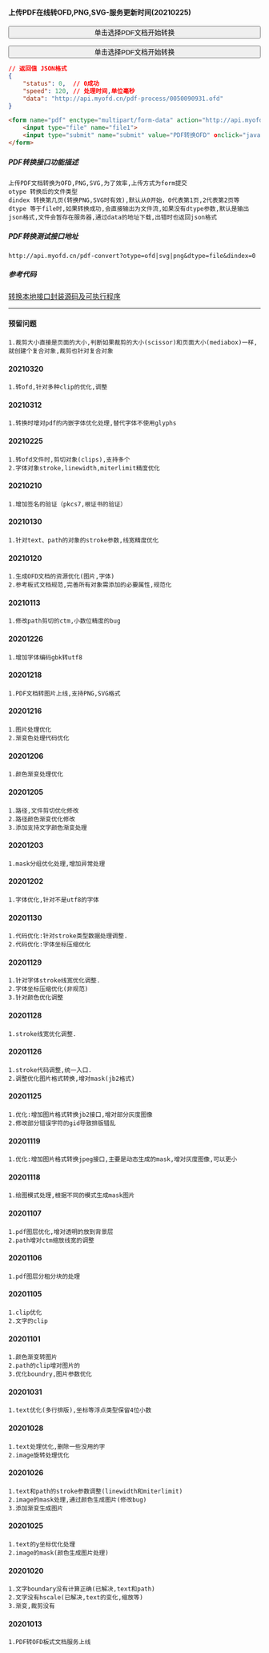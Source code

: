 #### 上传PDF在线转OFD,PNG,SVG-服务更新时间(20210225)
<form name="pdf" action="http://api.myofd.cn/pdf-convert?otype=ofd&dtype=file&dindex=0" enctype='multipart/form-data' method='POST'  target="_blank">
     <input type="file" accept=".pdf" name="file" style="display:none" onchange="upload.click()" >
     <input type="button" onclick="file.click()" style="width:100%" value="单击选择PDF文档开始转换"/>
     <button type="submit" name="upload" style="display:none">上传</button>
</form>
<form name="pdf" action="http://api.myofd.cn/pdf-convert?otype=ofd&dtype=file" enctype='multipart/form-data' method='POST'  target="iframeout">
     <input type="file" accept=".pdf" name="file" style="display:none" onchange="document.all.iframeout.style.display='';upload.click()" >
     <input type="button" onclick="file.click()" style="width:100%" value="单击选择PDF文档开始转换"/>
     <button type="submit" name="upload" style="display:none">上传</button>
</form>
<iframe width="100%" height="120" id="iframeout" name="iframeout" style="display:none"></iframe>

~~~json
// 返回值 JSON格式
{
    "status": 0,  // 0成功
    "speed": 120, // 处理时间,单位毫秒
    "data": "http://api.myofd.cn/pdf-process/0050090931.ofd"
}
~~~

~~~html
<form name="pdf" enctype="multipart/form-data" action="http://api.myofd.cn/pdf-convert?otype=ofd&dtype=file&dindex=0" method="post" target="_blank">
    <input type="file" name="file1">
    <input type="submit" name="submit" value="PDF转换OFD" οnclick="javascript:document.pdf.submit();">
</form>
~~~

##### PDF转换接口功能描述
~~~
上传PDF文档转换为OFD,PNG,SVG,为了效率,上传方式为form提交
otype 转换后的文件类型
dindex 转换第几页(转换PNG,SVG时有效),默认从0开始，0代表第1页,2代表第2页等
dtype 等于file时,如果转换成功,会直接输出为文件流,如果没有dtype参数,默认是输出json格式,文件会暂存在服务器,通过data的地址下载,出错时也返回json格式
~~~

##### PDF转换测试接口地址
~~~
http://api.myofd.cn/pdf-convert?otype=ofd|svg|png&dtype=file&dindex=0
~~~

##### 参考代码
[转换本地接口封装源码及可执行程序](/381.html "转换本地接口封装源码(curl)")

***

#### 预留问题
~~~
1.裁剪大小直接是页面的大小,判断如果裁剪的大小(scissor)和页面大小(mediabox)一样,就创建个复合对象,裁剪也针对复合对象
~~~

#### 20210320
~~~
1.转ofd,针对多种clip的优化,调整
~~~

#### 20210312
~~~
1.转换时增对pdf的内嵌字体优化处理,替代字体不使用glyphs
~~~

#### 20210225
~~~
1.转ofd文件时,剪切对象(clips),支持多个
2.字体对象stroke,linewidth,miterlimit精度优化
~~~

#### 20210210
~~~
1.增加签名的验证（pkcs7,根证书的验证）
~~~

#### 20210130
~~~
1.针对text、path的对象的stroke参数,线宽精度优化
~~~

#### 20210120
~~~
1.生成OFD文档的资源优化(图片,字体)
2.参考板式文档规范,完善所有对象需添加的必要属性,规范化
~~~

#### 20210113
~~~
1.修改path剪切的ctm,小数位精度的bug
~~~

#### 20201226
~~~
1.增加字体编码gbk转utf8
~~~

#### 20201218
~~~
1.PDF文档转图片上线,支持PNG,SVG格式
~~~

#### 20201216
~~~
1.图片处理优化
2.渐变色处理代码优化
~~~

#### 20201206
~~~
1.颜色渐变处理优化
~~~

#### 20201205
~~~
1.路径,文件剪切优化修改
2.路径颜色渐变优化修改
3.添加支持文字颜色渐变处理
~~~

#### 20201203
~~~
1.mask分组优化处理,增加异常处理
~~~

#### 20201202
~~~
1.字体优化,针对不是utf8的字体
~~~

#### 20201130
~~~
1.代码优化:针对stroke类型数据处理调整.
2.代码优化:字体坐标压缩优化
~~~

#### 20201129
~~~
1.针对字体stroke线宽优化调整.
2.字体坐标压缩优化(非规范)
3.针对颜色优化调整
~~~

#### 20201128
~~~
1.stroke线宽优化调整.
~~~

#### 20201126
~~~
1.stroke代码调整,统一入口.
2.调整优化图片格式转换,增对mask(jb2格式)
~~~

#### 20201125
~~~
1.优化:增加图片格式转换jb2接口,增对部分灰度图像
2.修改部分错误字符的gid导致排版错乱
~~~

#### 20201119
~~~
1.优化:增加图片格式转换jpeg接口,主要是动态生成的mask,增对灰度图像,可以更小
~~~

#### 20201118
~~~
1.绘图模式处理,根据不同的模式生成mask图片
~~~

#### 20201107
~~~
1.pdf图层优化,增对透明的放到背景层
2.path增对ctm缩放线宽的调整
~~~

#### 20201106
~~~
1.pdf图层分租分块的处理
~~~

#### 20201105
~~~
1.clip优化
2.文字的clip
~~~

#### 20201101
~~~
1.颜色渐变转图片
2.path的clip增对图片的
3.优化boundry,图片参数优化
~~~

#### 20201031
~~~
1.text优化(多行排版),坐标等浮点类型保留4位小数
~~~

#### 20201028
~~~
1.text处理优化,删除一些没用的字
2.image旋转处理优化
~~~

#### 20201026
~~~
1.text和path的stroke参数调整(linewidth和miterlimit)
2.image的mask处理,通过颜色生成图片(修改bug)
3.添加渐变生成图片
~~~

#### 20201025
~~~
1.text的y坐标优化处理
2.image的mask(颜色生成图片处理)
~~~

#### 20201020
~~~
1.文字boundary没有计算正确(已解决,text和path)
2.文字没有hscale(已解决,text的变化,缩放等)
3.渐变,裁剪没有
~~~

#### 20201013
~~~
1.PDF转OFD板式文档服务上线
~~~